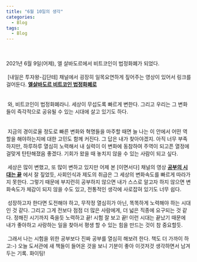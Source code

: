 ```yaml
---
title: "6월 10일의 생각"
categories: 
  - Blog
tags:
  - Blog
---
```


<br/><br/>
2021년 6월 9일(어제), 엘 살바도르에서 비트코인이 법정화폐가 되었다.
<br/><br/>
&nbsp;&#91;내일은 투자왕&#45;김단테&#93; 채널에서 굉장히 일목요연하게 짚어주는 영상이 있어서 링크를 걸어둔다.
**[엘살바도르 비트코인 법정화폐로](https://www.youtube.com/watch?v=Dzza262vb_Q&t=1341s)** <br/>
<br/><br/>
&nbsp;와, 비트코인이 법정화폐라니. 세상이 무섭도록 빠르게 변한다. 그리고 우리는 그 변화들이 즉각적으로 공유될 수 있는 시대에 살고 있기도 하다.<br/>
<br/><br/>
&nbsp;지금의 경이로울 정도로 빠른 변화와 혁명들을 마주할 때면 늘 나는 이 안에서 어떤 역할을 해야하는지에 대한 고민도 함께 커진다.
그 답은 내가 찾아야겠지. 아직 너무 부족하지만, 하루하루 열심히 노력해서 내 실력이 이 변화에 동참하여 주역이 되고픈
열정에 걸맞게 탄탄해졌음 좋겠다. 기회가 왔을 때 놓치지 않을 수 있는 사람이 되고 싶다.
<br/><br/>
&nbsp;세상은 많이 변했고, 또 많이 변하고 있지만 
어제 본 &#91;이면서다&#93; 채널의 영상 **[공부의 시대는 끝](https://www.youtube.com/watch?v=2nasr0bpnds)** 에서 잘 짚었듯,
사회인식과 제도의 취급은 그 세상의 변화속도를 빠르게 따라가지 못한다. 그렇기 때문에 부지런히 공부하지 않으면 내가 
스스로 알고자 하지 않으면 변화속도가 체감이 되지 않을 수도 있고, 전통적인 생각에 사로잡혀 있기도 너무 쉽다.
<br/><br/>
&nbsp;성장하고자 한다면 도전해야 하고, 무작정 열심히가 아닌, 똑똑하게 노력해야 하는 시대인 것 같다.
그리고 그게 전보다 점점 더 많은 사람에게, 더 넓은 직종에 요구되는 것 같다. 
정해진 시기까지 죽을듯 노력하고 끝! 시험 잘 보고 끝!
이런 시대는 끝났기 때문에 내가 좋아하고 사랑하는 일을 찾아서 평생 할 수 있는 힘을 만드는 것이 참 중요할듯.
<br/><br/>
&nbsp;그래서 나는 시험을 위한 공부보다 진짜 공부를 열심히 해보려 한다. 책도 더 가까이 하고:-)
오늘 도서관에 새 책들이 들어온 것을 보니 기분이 좋아 이것저것 생각하면서 남겨두는 기록. 화이팅! 
